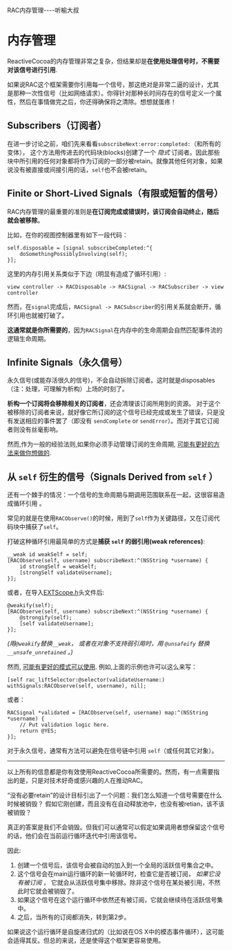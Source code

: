 RAC内存管理----听榆大叔

# 内存管理

ReactiveCocoa的内存管理非常之复杂，但结果却是**在使用处理信号时，不需要对该信号进行引用**.

如果说RAC这个框架需要你引用每一个信号，那这绝对是非常二逼的设计，尤其是那种一次性信号（比如网络请求）。你得针对那种长时间存在的信号定义一个属性，然后在事情做完之后，你还得确保将之清除。想想就蛋疼！

## Subscribers（订阅者）

在进一步讨论之前，咱们先来看看`subscribeNext:error:completed:`（和所有的变体）， 这个方法用传进去的代码块(blocks)创建了一个 _隐式_ 订阅者。因此那些块中所引用的任何对象都将作为订阅的一部分被retain。就像其他任何对象，如果说没有被直接或间接引用的话，`self`也不会被retain。

## Finite or Short-Lived Signals（有限或短暂的信号）
RAC内存管理的最重要的准则是**在订阅完成或错误时，该订阅会自动终止，随后就会被移除**。

比如，在你的视图控制器里有如下一段代码：

```
self.disposable = [signal subscribeCompleted:^{
    doSomethingPossiblyInvolving(self);
}];
```

这里的内存引用关系类似于下边（明显有造成了循环引用）:

```
view controller -> RACDisposable -> RACSignal -> RACSubscriber -> view controller
```

然而，在`signal`完成后，`RACSignal -> RACSubscriber`的引用关系就会断开，循环引用也就被打破了。

**这通常就是你所需要的**，因为`RACSignal`在内存中的生命周期会自然匹配事件流的逻辑生命周期。

## Infinite Signals（永久信号）

永久信号(或能存活很久的信号)，不会自动拆除订阅者。这时就是disposables（注：处理，可理解为析构）上场的时刻了。

**析构一个订阅将会移除相关的订阅者**，还会清理该订阅所用到的资源。 对于这个被移除的订阅者来说，就好像它所订阅的这个信号已经完成或发生了错误，只是没有发送相应的事件罢了（即没有 `sendComplete`  or `sendError`）。而对于其它订阅者则没有丝毫影响。

然而,作为一般的经验法则,如果你必须手动管理订阅的生命周期, [可能有更好的方法来做你想做的][avoid-explicit-subscriptions-and-disposal].

## 从 `self` 衍生的信号（Signals Derived from `self` ）

还有一个棘手的情况：一个信号的生命周期与期调用范围联系在一起，这很容易造成循环引用 。 

常见的就是在使用`RACObserve()`的时候，用到了`self`作为关键路径，又在订阅代码块中捕获了`self`。

打破这种循环引用最简单的方式是**捕获 `self` 的弱引用(weak references)**:

```
__weak id weakSelf = self;
[RACObserve(self, username) subscribeNext:^(NSString *username) {
    id strongSelf = weakSelf;
    [strongSelf validateUsername];
}];
```

或者，在导入[EXTScope.h](https://github.com/jspahrsummers/libextobjc/blob/master/extobjc/EXTScope.h)头文件后:

```
@weakify(self);
[RACObserve(self, username) subscribeNext:^(NSString *username) {
    @strongify(self);
    [self validateUsername];
}];
```

*(用`@weakify`替换`__weak`， 或者在对象不支持弱引用时，用 `@unsafeify` 替换 `__unsafe_unretained` 。)*

然而, [可能有更好的模式可以使用][avoid-explicit-subscriptions-and-disposal]. 例如,上面的示例也许可以这么来写：

```
[self rac_liftSelector:@selector(validateUsername:) withSignals:RACObserve(self, username), nil];
```

或者：

```
RACSignal *validated = [RACObserve(self, username) map:^(NSString *username) {
    // Put validation logic here.
    return @YES;
}];
```

对于永久信号，通常有方法可以避免在信号链中引用 `self`（或任何其它对象）。

----

以上所有的信息都是你有效使用ReactiveCocoa所需要的。然而，有一点需要指出的是，只是对技术好奇或感兴趣的人在推动RAC。

“没有必要retain”的设计目标引出了一个问题：我们怎么知道一个信号需要在什么时候被销毁？ 假如它刚创建，而且没有在自动释放池中，也没有被retian，该不该被销毁？

真正的答案是我们不会销毁。但我们可以通常可以假定如果调用者想保留这个信号的话，他们会在当前运行循环迭代中引用该信号。

因此:

 1. 创建一个信号后，该信号会被自动的加入到一个全局的活跃信号集合之中。
 2. 这个信号会在main运行循环的新一轮循环时，检查它是否被订阅， _如果它没有被订阅_ ， 它就会从活跃信号集中移除。除非这个信号在某处被引用，不然此时它就会被销毁了。
 3. 如果这个信号在这个运行循环中依然还有被订阅，它就会继续待在活跃信号集中。
 4. 之后，当所有的订阅都消失，转到第2步。

如果说这个运行循环是自旋递归式的（比如说在OS X中的模态事件循环），这可能会适得其反。但总的来说，还是使得这个框架更容易使用。

[avoid-explicit-subscriptions-and-disposal]: DesignGuidelines.md#avoid-explicit-subscriptions-and-disposal


